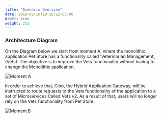 ```yaml
---
title: "Scenario Overview"
date: 2019-02-10T19:28:22-05:00
draft: true
weight: 211
---
```


### Architecture Diagram

On the Diagram below we start from moment A, where the monolithic application Pet Store has a functionality called ‘Veterinarian Management’,(Vets). The objective is to improve the Vets functionality without having to change the Monolithic application.

![Moment A](/images/monolith-to-micro/mom-a.png)

In order to achieve that, Gloo, the Hybrid Application Gateway, will be instructed to route requests to the Vets functionality of the application to a set of Microservices Called Vets v2. As a result of that, users will no longer rely on the Vets functionality from Pet Store. 

![Moment B](/images/monolith-to-micro/mom-b.png)